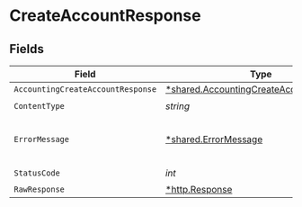 # CreateAccountResponse


## Fields

| Field                                                                                             | Type                                                                                              | Required                                                                                          | Description                                                                                       |
| ------------------------------------------------------------------------------------------------- | ------------------------------------------------------------------------------------------------- | ------------------------------------------------------------------------------------------------- | ------------------------------------------------------------------------------------------------- |
| `AccountingCreateAccountResponse`                                                                 | [*shared.AccountingCreateAccountResponse](../../models/shared/accountingcreateaccountresponse.md) | :heavy_minus_sign:                                                                                | Success                                                                                           |
| `ContentType`                                                                                     | *string*                                                                                          | :heavy_check_mark:                                                                                | N/A                                                                                               |
| `ErrorMessage`                                                                                    | [*shared.ErrorMessage](../../models/shared/errormessage.md)                                       | :heavy_minus_sign:                                                                                | The request made is not valid.                                                                    |
| `StatusCode`                                                                                      | *int*                                                                                             | :heavy_check_mark:                                                                                | N/A                                                                                               |
| `RawResponse`                                                                                     | [*http.Response](https://pkg.go.dev/net/http#Response)                                            | :heavy_minus_sign:                                                                                | N/A                                                                                               |